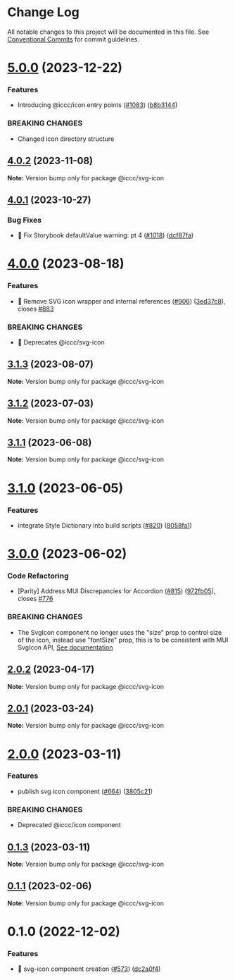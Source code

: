 # Change Log

All notable changes to this project will be documented in this file.
See [Conventional Commits](https://conventionalcommits.org) for commit guidelines.

# [5.0.0](https://git.autodesk.com/dpe/iccc/compare/@iccc/svg-icon@4.0.2...@iccc/svg-icon@5.0.0) (2023-12-22)


### Features

* Introducing @iccc/icon entry points ([#1083](https://git.autodesk.com/dpe/iccc/issues/1083)) ([b8b3144](https://git.autodesk.com/dpe/iccc/commits/b8b3144c5673221a119c4f9d30e552f959fdc51a))


### BREAKING CHANGES

* Changed icon directory structure





## [4.0.2](https://git.autodesk.com/dpe/iccc/compare/@iccc/svg-icon@4.0.1...@iccc/svg-icon@4.0.2) (2023-11-08)

**Note:** Version bump only for package @iccc/svg-icon





## [4.0.1](https://git.autodesk.com//dpe/iccc/compare/@iccc/svg-icon@4.0.0...@iccc/svg-icon@4.0.1) (2023-10-27)


### Bug Fixes

* 🐛 Fix Storybook defaultValue warning: pt 4 ([#1018](https://git.autodesk.com//dpe/iccc/issues/1018)) ([dcf87fa](https://git.autodesk.com//dpe/iccc/commits/dcf87fabcbbe682dd6a67eb82e40821f77e2c257))





# [4.0.0](https://git.autodesk.com//dpe/iccc/compare/@iccc/svg-icon@3.1.3...@iccc/svg-icon@4.0.0) (2023-08-18)


### Features

* 🎸 Remove SVG icon wrapper and internal references ([#906](https://git.autodesk.com//dpe/iccc/issues/906)) ([3ed37c8](https://git.autodesk.com//dpe/iccc/commits/3ed37c8b72dc830fcc62f50e86f01d2b039492e6)), closes [#883](https://git.autodesk.com//dpe/iccc/issues/883)


### BREAKING CHANGES

* 🧨 Deprecates @iccc/svg-icon





## [3.1.3](https://git.autodesk.com//dpe/iccc/compare/@iccc/svg-icon@3.1.2...@iccc/svg-icon@3.1.3) (2023-08-07)

**Note:** Version bump only for package @iccc/svg-icon





## [3.1.2](https://git.autodesk.com//dpe/iccc/compare/@iccc/svg-icon@3.1.1...@iccc/svg-icon@3.1.2) (2023-07-03)

**Note:** Version bump only for package @iccc/svg-icon





## [3.1.1](https://git.autodesk.com//dpe/iccc/compare/@iccc/svg-icon@3.1.0...@iccc/svg-icon@3.1.1) (2023-06-08)

**Note:** Version bump only for package @iccc/svg-icon





# [3.1.0](https://git.autodesk.com//dpe/iccc/compare/@iccc/svg-icon@3.0.0...@iccc/svg-icon@3.1.0) (2023-06-05)


### Features

* integrate Style Dictionary into build scripts ([#820](https://git.autodesk.com//dpe/iccc/issues/820)) ([8058fa1](https://git.autodesk.com//dpe/iccc/commits/8058fa15ee5968a4c73d30cd90608b3242597385))





# [3.0.0](https://git.autodesk.com//dpe/iccc/compare/@iccc/svg-icon@2.0.2...@iccc/svg-icon@3.0.0) (2023-06-02)


### Code Refactoring

* [Parity] Address MUI Discrepancies for Accordion ([#815](https://git.autodesk.com//dpe/iccc/issues/815)) ([972fb05](https://git.autodesk.com//dpe/iccc/commits/972fb055f451d7dcde6219031777c86783c0a266)), closes [#776](https://git.autodesk.com//dpe/iccc/issues/776)


### BREAKING CHANGES

* The SvgIcon component no longer uses the "size" prop to control size of the icon, instead use
"fontSize" prop, this is to be consistent with MUI SvgIcon API, [See
documentation](https://mui.com/material-ui/api/svg-icon/)





## [2.0.2](https://git.autodesk.com//dpe/iccc/compare/@iccc/svg-icon@2.0.1...@iccc/svg-icon@2.0.2) (2023-04-17)

**Note:** Version bump only for package @iccc/svg-icon





## [2.0.1](https://git.autodesk.com//dpe/iccc/compare/@iccc/svg-icon@2.0.0...@iccc/svg-icon@2.0.1) (2023-03-24)

**Note:** Version bump only for package @iccc/svg-icon





# [2.0.0](https://git.autodesk.com//dpe/iccc/compare/@iccc/svg-icon@0.1.3...@iccc/svg-icon@2.0.0) (2023-03-11)


### Features

* publish svg icon component ([#664](https://git.autodesk.com//dpe/iccc/issues/664)) ([3805c21](https://git.autodesk.com//dpe/iccc/commits/3805c217a9241671bbc2b517fe353fe9eae9fad9))


### BREAKING CHANGES

* Deprecated @iccc/icon component





## [0.1.3](https://git.autodesk.com//dpe/iccc/compare/@iccc/svg-icon@0.1.1...@iccc/svg-icon@0.1.3) (2023-03-11)

**Note:** Version bump only for package @iccc/svg-icon





## [0.1.1](https://git.autodesk.com//dpe/iccc/compare/@iccc/svg-icon@0.1.0...@iccc/svg-icon@0.1.1) (2023-02-06)

**Note:** Version bump only for package @iccc/svg-icon





# 0.1.0 (2022-12-02)


### Features

* 🎸 svg-icon component creation  ([#573](https://git.autodesk.com//dpe/iccc/issues/573)) ([dc2a0f4](https://git.autodesk.com//dpe/iccc/commits/dc2a0f42fa28d9ae4f17a762535df30971dcf29d))
